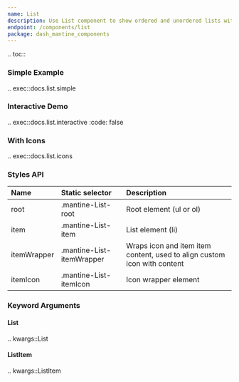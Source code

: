 ```yaml
---
name: List
description: Use List component to show ordered and unordered lists with icon support.
endpoint: /components/list
package: dash_mantine_components
---
```


.. toc::

### Simple Example

.. exec::docs.list.simple

### Interactive Demo

.. exec::docs.list.interactive
    :code: false

### With Icons

.. exec::docs.list.icons

### Styles API

| Name        | Static selector           | Description                                                              |
|:------------|:--------------------------|:-------------------------------------------------------------------------|
| root        | .mantine-List-root        | Root element (ul or ol)                                                  |
| item        | .mantine-List-item        | List element (li)                                                        |
| itemWrapper | .mantine-List-itemWrapper | Wraps icon and item item content, used to align custom icon with content |
| itemIcon    | .mantine-List-itemIcon    | Icon wrapper element                                                     |

### Keyword Arguments

#### List

.. kwargs::List

#### ListItem

.. kwargs::ListItem
